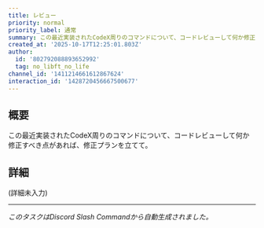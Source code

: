 ```yaml
---
title: レビュー
priority: normal
priority_label: 通常
summary: この最近実装されたCodeX周りのコマンドについて、コードレビューして何か修正すべき点があれば、修正プランを立てて。
created_at: '2025-10-17T12:25:01.803Z'
author:
  id: '802792088893652992'
  tag: no_libft_no_life
channel_id: '1411214661612867624'
interaction_id: '1428720456667500677'
---
```


## 概要

この最近実装されたCodeX周りのコマンドについて、コードレビューして何か修正すべき点があれば、修正プランを立てて。

## 詳細

(詳細未入力)

---

_このタスクはDiscord Slash Commandから自動生成されました。_